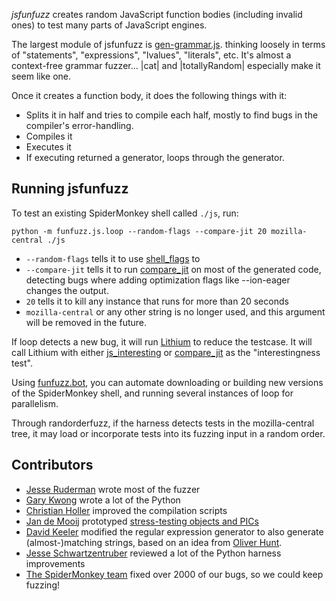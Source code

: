 *jsfunfuzz* creates random JavaScript function bodies (including invalid ones) to test many parts of JavaScript engines.

The largest module of jsfunfuzz is [gen-grammar.js](gen-grammar.js).  thinking loosely in terms of "statements", "expressions", "lvalues", "literals", etc. It's almost a context-free grammar fuzzer... |cat| and |totallyRandom| especially make it seem like one.

Once it creates a function body, it does the following things with it:
* Splits it in half and tries to compile each half, mostly to find bugs in the compiler's error-handling.
* Compiles it
* Executes it
* If executing returned a generator, loops through the generator.


## Running jsfunfuzz

To test an existing SpiderMonkey shell called `./js`, run:

`python -m funfuzz.js.loop --random-flags --compare-jit 20 mozilla-central ./js`

* `--random-flags` tells it to use [shell_flags](../shell_flags.py) to
* `--compare-jit` tells it to run [compare_jit](../compare_jit.py) on most of the generated code, detecting bugs where adding optimization flags like --ion-eager changes the output.
* `20` tells it to kill any instance that runs for more than 20 seconds
* `mozilla-central` or any other string is no longer used, and this argument will be removed in the future.

If loop detects a new bug, it will run [Lithium](https://github.com/MozillaSecurity/lithium/) to reduce the testcase. It will call Lithium with either [js_interesting](../js_interesting.py) or [compare_jit](../compare_jit.py) as the "interestingness test".

Using [funfuzz.bot](../../bot.py), you can automate downloading or building new versions of the SpiderMonkey shell, and running several instances of loop for parallelism.

Through randorderfuzz, if the harness detects tests in the mozilla-central tree, it may load or incorporate tests into its fuzzing input in a random order.


## Contributors

* [Jesse Ruderman](https://twitter.com/jruderman) wrote most of the fuzzer
* [Gary Kwong](https://twitter.com/nth10sd) wrote a lot of the Python
* [Christian Holler](https://twitter.com/mozdeco) improved the compilation scripts
* [Jan de Mooij](https://twitter.com/jandemooij) prototyped [stress-testing objects and PICs](https://bugzilla.mozilla.org/show_bug.cgi?id=6309960)
* [David Keeler](https://twitter.com/mozkeeler) modified the regular expression generator to also generate (almost-)matching strings, based on an idea from [Oliver Hunt](https://twitter.com/ohunt).
* [Jesse Schwartzentruber](https://github.com/jschwartzentruber/) reviewed a lot of the Python harness improvements
* [The SpiderMonkey team](https://twitter.com/SpiderMonkeyJS) fixed over 2000 of our bugs, so we could keep fuzzing!
